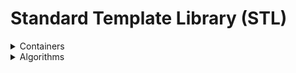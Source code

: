 # Standard Template Library (STL)

<details>
<summary> Containers </summary>

1. _Sequential containers_ - Implements sequential data structures
   1. vector
   2. [list (doubly linked list)](Containers/list.md)
   3. deque (double ended queue)
   4. array
   5. forward_list (singly linked list)
2. _Containers adapters_ - Provides different interface for sequential containers
   1. queue
   2. priority_queue
   3. stack
3. _Associative containers_ - Implements sorted data structures that can be quickly searched (logarithmic time complexity)
   1. set
   2. multiset
   3. map
   4. multimap
4. _Unordered associative containers_ - Implements unsorted data structures that can be quickly searched
   1. unordered_set
   2. unordered_multiset
   3. unordered_map
   4. unordered_multimap

</details>

<details>
<summary> Algorithms </summary>

1. [Searching algorithms](Algorithms/SearchingAlgos.md)

</details>
